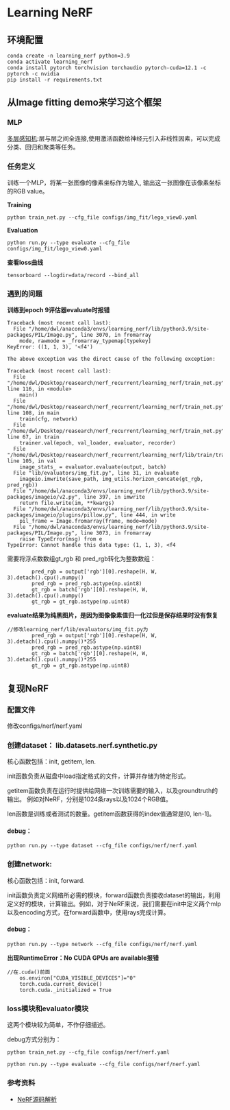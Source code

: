 # Learning NeRF
## 环境配置
```
conda create -n learning_nerf python=3.9
conda activate learning_nerf
conda install pytorch torchvision torchaudio pytorch-cuda=12.1 -c pytorch -c nvidia
pip install -r requirements.txt
```
## 从Image fitting demo来学习这个框架
### MLP
[多层感知机](https://blog.csdn.net/JasonH2021/article/details/131021534):层与层之间全连接,使用激活函数给神经元引入非线性因素，可以完成分类、回归和聚类等任务。
### 任务定义
训练一个MLP，将某一张图像的像素坐标作为输入, 输出这一张图像在该像素坐标的RGB value。
 
**Training**

```
python train_net.py --cfg_file configs/img_fit/lego_view0.yaml
```

**Evaluation**

```
python run.py --type evaluate --cfg_file configs/img_fit/lego_view0.yaml
```

**查看loss曲线**

```
tensorboard --logdir=data/record --bind_all
```
### 遇到的问题
**训练到epoch 9评估器evaluate时报错**
```
Traceback (most recent call last):
  File "/home/dwl/anaconda3/envs/learning_nerf/lib/python3.9/site-packages/PIL/Image.py", line 3070, in fromarray
    mode, rawmode = _fromarray_typemap[typekey]
KeyError: ((1, 1, 3), '<f4')

The above exception was the direct cause of the following exception:

Traceback (most recent call last):
  File "/home/dwl/Desktop/reasearch/nerf_recurrent/learning_nerf/train_net.py", line 116, in <module>
    main()
  File "/home/dwl/Desktop/reasearch/nerf_recurrent/learning_nerf/train_net.py", line 108, in main
    train(cfg, network)
  File "/home/dwl/Desktop/reasearch/nerf_recurrent/learning_nerf/train_net.py", line 67, in train
    trainer.val(epoch, val_loader, evaluator, recorder)
  File "/home/dwl/Desktop/reasearch/nerf_recurrent/learning_nerf/lib/train/trainers/trainer.py", line 105, in val
    image_stats_ = evaluator.evaluate(output, batch)
  File "lib/evaluators/img_fit.py", line 31, in evaluate
    imageio.imwrite(save_path, img_utils.horizon_concate(gt_rgb, pred_rgb))
  File "/home/dwl/anaconda3/envs/learning_nerf/lib/python3.9/site-packages/imageio/v2.py", line 397, in imwrite
    return file.write(im, **kwargs)
  File "/home/dwl/anaconda3/envs/learning_nerf/lib/python3.9/site-packages/imageio/plugins/pillow.py", line 444, in write
    pil_frame = Image.fromarray(frame, mode=mode)
  File "/home/dwl/anaconda3/envs/learning_nerf/lib/python3.9/site-packages/PIL/Image.py", line 3073, in fromarray
    raise TypeError(msg) from e
TypeError: Cannot handle this data type: (1, 1, 3), <f4
```
需要将浮点数数组gt_rgb 和 pred_rgb转化为整数数组：
```
        pred_rgb = output['rgb'][0].reshape(H, W, 3).detach().cpu().numpy()
        pred_rgb = pred_rgb.astype(np.uint8)
        gt_rgb = batch['rgb'][0].reshape(H, W, 3).detach().cpu().numpy()
        gt_rgb = gt_rgb.astype(np.uint8)
```
**evaluate结果为纯黑图片，是因为图像像素值归一化过但是保存结果时没有恢复**
```
//修改learning_nerf/lib/evaluators/img_fit.py为
        pred_rgb = output['rgb'][0].reshape(H, W, 3).detach().cpu().numpy()*255
        pred_rgb = pred_rgb.astype(np.uint8)
        gt_rgb = batch['rgb'][0].reshape(H, W, 3).detach().cpu().numpy()*255
        gt_rgb = gt_rgb.astype(np.uint8)
```
## 复现NeRF
### 配置文件
修改configs/nerf/nerf.yaml
### 创建dataset： lib.datasets.nerf.synthetic.py

核心函数包括：init, getitem, len.

init函数负责从磁盘中load指定格式的文件，计算并存储为特定形式。

getitem函数负责在运行时提供给网络一次训练需要的输入，以及groundtruth的输出。
例如对NeRF，分别是1024条rays以及1024个RGB值。

len函数是训练或者测试的数量。getitem函数获得的index值通常是[0, len-1]。


#### debug：

```
python run.py --type dataset --cfg_file configs/nerf/nerf.yaml
```

### 创建network:

核心函数包括：init, forward.

init函数负责定义网络所必需的模块，forward函数负责接收dataset的输出，利用定义好的模块，计算输出。例如，对于NeRF来说，我们需要在init中定义两个mlp以及encoding方式，在forward函数中，使用rays完成计算。


#### debug：

```
python run.py --type network --cfg_file configs/nerf/nerf.yaml
```
**出现RuntimeError：No CUDA GPUs are available报错**
```
//在.cuda()前面
    os.environ["CUDA_VISIBLE_DEVICES"]="0"
    torch.cuda.current_device()
    torch.cuda._initialized = True
```
### loss模块和evaluator模块

这两个模块较为简单，不作仔细描述。

debug方式分别为：

```
python train_net.py --cfg_file configs/nerf/nerf.yaml
```

```
python run.py --type evaluate --cfg_file configs/nerf/nerf.yaml
```
### 参考资料
+ [NeRF源码解析](https://www.bilibili.com/video/BV1d841187tn/?share_source=copy_web&vd_source=82f2d2d3d2d3b3112e473c0a443cc278)
###
```

```